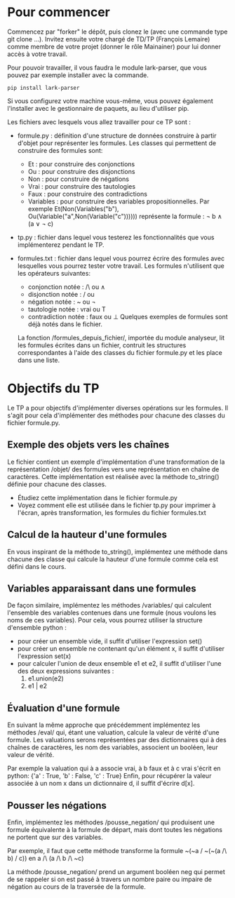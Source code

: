 # Pour commencer

Commencez par "forker" le dépôt, puis clonez le (avec une commande type git clone ...).
Invitez ensuite votre chargé de TD/TP (François Lemaire) comme membre de votre projet (donner le rôle Mainainer) pour lui donner accès à votre travail.


Pour pouvoir travailler, il vous faudra le module lark-parser, que vous pouvez
par exemple installer avec la commande.

```shell
pip install lark-parser
```

Si vous configurez votre machine vous-même, vous pouvez également l'installer avec
le gestionnaire de paquets, au lieu d'utiliser pip.


Les fichiers avec lesquels vous allez travailler pour ce TP sont :

- formule.py : définition d'une structure de données construire à partir d'objet
  pour représenter les formules. Les classes qui permettent de construire des
  formules sont:
  - Et : pour construire des conjonctions
  - Ou : pour construire des disjonctions
  - Non : pour construire de négations
  - Vrai : pour construire des tautologies
  - Faux : pour construire des contradictions
  - Variables : pour construire des variables propositionnelles.
  Par exemple Et(Non(Variables("b"), Ou(Variable("a",Non(Variable("c"))))))
  représente la formule :
  ¬ b ∧ (a ∨ ¬ c)

- tp.py : fichier dans lequel vous testerez les fonctionnalités que vous
  implémenterez pendant le TP.

- formules.txt : fichier dans lequel vous pourrez écrire des formules avec
  lesquelles vous pourrez tester votre travail. Les formules n'utilisent que les
  opérateurs suivantes:
  - conjonction notée : /\ ou ∧
  - disjonction notée : \/ ou
  - négation notée : ~ ou ¬
  - tautologie notée : vrai ou T
  - contradiction notée : faux ou ⊥
  Quelques exemples de formules sont déjà notés dans le fichier.

  La fonction /formules_depuis_fichier/, importée du module analyseur, lit les
  formules écrites dans un fichier, contruit les structures correspondantes à
  l'aide des classes du fichier formule.py et les place dans une liste.

# Objectifs du TP

Le TP a pour objectifs d'implémenter diverses opérations sur les formules. Il
s'agit pour cela d'implémenter des méthodes pour chacune des classes du fichier
formule.py.

## Exemple des objets vers les chaînes

  Le fichier contient un exemple d'implémentation d'une transformation de la
  représentation /objet/ des formules vers une représentation en chaîne de
  caractères. Cette implémentation est réalisée avec la méthode to_string()
  définie pour chacune des classes.

  - Étudiez cette implémentation dans le fichier formule.py
  - Voyez comment elle est utilisée dans le fichier tp.py pour imprimer à
    l'écran, après transformation, les formules du fichier formules.txt

## Calcul de la hauteur d'une formules

   En vous inspirant de la méthode to_string(), implémentez une méthode dans
   chacune des classe qui calcule la hauteur d'une formule comme cela est défini
   dans le cours.

## Variables apparaissant dans une formules

   De façon similaire, implémentez les méthodes /variables/ qui calculent
   l'ensemble des variables contenues dans une formule (nous voulons les noms de
   ces variables). Pour cela, vous pourrez utiliser la structure d'ensemble
   python :
   - pour créer un ensemble vide, il suffit d'utiliser l'expression set()
   - pour créer un ensemble ne contenant qu'un élément x, il suffit d'utiliser
     l'expression set(x)
   - pour calculer l'union de deux ensemble e1 et e2, il suffit d'utiliser l'une
     des deux expressions suivantes :
     1. e1.union(e2)
     2. e1 | e2

## Évaluation d'une formule

   En suivant la même approche que précédemment implémentez les méthodes /eval/
   qui, étant une valuation, calcule la valeur de vérité d'une formule. Les
   valuations serons représentées par des dictionnaires qui à des chaînes de
   caractères, les nom des variables, associent un booléen, leur valeur de
   vérité.

   Par exemple la valuation qui à a associe vrai, à b faux et à c vrai s'écrit
   en python:
   {'a' : True, 'b' : False, 'c' : True}
   Enfin, pour récupérer la valeur associée à un nom x dans un dictionnaire d,
   il suffit d'écrire d[x].

## Pousser les négations

   Enfin, implémentez les méthodes /pousse_negation/ qui produisent une formule
   équivalente à la formule de départ, mais dont toutes les négations ne portent
   que sur des variables.

   Par exemple, il faut que cette méthode transforme la formule
   ~(~a \/ ~(~(a /\ b) \/ c))
   en a /\ (a /\ b /\ ~c)

   La méthode /pousse_negation/ prend un argument booléen neg qui permet de se
   rappeler si on est passé à travers un nombre paire ou impaire de négation au
   cours de la traversée de la formule.
